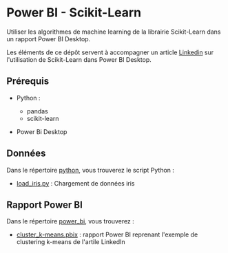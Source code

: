 # Power BI - Scikit-Learn

Utiliser les algorithmes de machine learning de la librairie Scikit-Learn dans un rapport Power BI Desktop.

Les éléments de ce dépôt servent à accompagner un article [Linkedin](https://www.linkedin.com/pulse/machine-learning-avec-scikit-learn-dans-power-bi-nejib-mahjoubi-a0pce) sur l'utilisation de Scikit-Learn dans Power BI Desktop.

## Prérequis

- Python : 

    - pandas
    - scikit-learn

- Power Bi Desktop


## Données

Dans le répertoire [python](python/), vous trouverez le script Python  : 

- [load_iris.py](python/load_iris.py) : Chargement de données iris 


## Rapport Power BI

Dans le répertoire [power_bi](power_bi/), vous trouverez : 

- [cluster_k-means.pbix](power_bi/cluster_k-means.pbix.pbix) : rapport Power BI reprenant l'exemple de clustering k-means de l'artile LinkedIn
